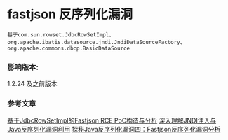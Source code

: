 # ﻿fastjson 反序列化漏洞

    基于com.sun.rowset.JdbcRowSetImpl、org.apache.ibatis.datasource.jndi.JndiDataSourceFactory、org.apache.commons.dbcp.BasicDataSource

### 影响版本:

1.2.24 ﻿及之前版本


### 参考文章 

[基于JdbcRowSetImpl的Fastjson RCE PoC构造与分析](http://xxlegend.com/2018/10/23/%E5%9F%BA%E4%BA%8EJdbcRowSetImpl%E7%9A%84Fastjson%20RCE%20PoC%E6%9E%84%E9%80%A0%E4%B8%8E%E5%88%86%E6%9E%90/)
[深入理解JNDI注入与Java反序列化漏洞利用](https://mp.weixin.qq.com/s/4FZX-S3iUusH5sCXW-AqtQ)
[探秘Java反序列化漏洞四：Fastjson反序列化漏洞分析](http://rui0.cn/archives/950)




